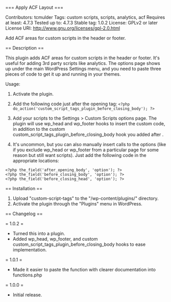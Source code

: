 === Apply ACF Layout ===

Contributors: tcmulder
Tags: custom scripts, scripts, analytics, acf
Requires at least: 4.7.3
Tested up to: 4.7.3
Stable tag: 1.0.2
License: GPLv2 or later
License URI: http://www.gnu.org/licenses/gpl-2.0.html

Add ACF areas for custom scripts in the header or footer.

== Description ==

This plugin adds ACF areas for custom scripts in the header or footer. It's useful for adding 3rd party scripts like analytics. The options page shows up under the main WordPress Settings menu, and you need to paste three pieces of code to get it up and running in your themes.

Usage:
1.  Activate the plugin.

2.  Add the following code just after the opening <body> tag: `<?php do_action('custom_script_tags_plugin_before_closing_body'); ?>`

3. Add your scripts to the Settings > Custom Scripts options page. The plugin will use wp_head and wp_footer hooks to insert the custom code, in addition to the custom custom_script_tags_plugin_before_closing_body hook you added after <body>.

4. It's uncommon, but you can also manually insert calls to the options (like if you exclude wp_head or wp_footer from a particular page for some reason but still want scripts). Just add the following code in the appropriate locations:
```
<?php the_field('after_opening_body', 'option'); ?>
<?php the_field('before_closing_body', 'option'); ?>
<?php the_field('before_closing_head', 'option'); ?>
```

== Installation ==

1. Upload "custom-script-tags" to the "/wp-content/plugins/" directory.
2. Activate the plugin through the "Plugins" menu in WordPress.

== Changelog ==

= 1.0.2 =

* Turned this into a plugin.
* Added wp_head, wp_footer, and custom custom_script_tags_plugin_before_closing_body hooks to ease implementation.

= 1.0.1 =

* Made it easier to paste the function with clearer documentation into functions.php

= 1.0.0 =

* Initial release.
